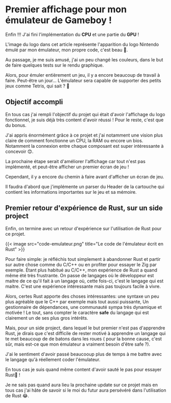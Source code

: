 # Premier affichage pour mon émulateur de Gameboy !


Enfin !!! 
J'ai fini l'implémentation du **CPU** et une partie du **GPU** ! 

L'image du logo dans cet article représente l'apparition du logo Nintendo émulé par mon émulateur, mon propre code, c'est beau 
🥲.

Au passage, je me suis amusé, j'ai un peu changé les couleurs, dans le but de faire quelques tests sur le rendu graphique.

Alors, pour émuler entièrement un jeu, il y a encore beaucoup de travail à faire.
Peut-être un jour... L'émulateur sera capable de supporter des petits jeux comme Tetris, qui sait ? 🤔

## Objectif accompli

En tous cas j'ai rempli l'objectif du projet qui était d'avoir l'affichage du logo fonctionnel, je suis déjà très content d'avoir réussi ! Pour le reste, c'est que du bonus.

J'ai appris énormément grâce à ce projet et j'ai notamment une vision plus claire de comment fonctionne un CPU, la RAM ou encore un bios.
Notamment la connexion entre chaque composant est super intéressante à concevoir 😊.

La prochaine étape serait d'améliorer l'affichage car tout n'est pas implémenté, et peut-être afficher un premier écran de jeu !

Cependant, il y a encore du chemin à faire avant d'afficher un écran de jeu.

Il faudra d'abord que j'implémente un parser du Header de la cartouche qui contient les informations importantes sur le jeu et sa mémoire.

## Premier retour d'expérience de Rust, sur un side project

Enfin, on termine avec un retour d'expérience sur l'utilisation de Rust pour ce projet.

{{< image src="code-emulateur.png" title="Le code de l'émulateur écrit en Rust" >}}

Pour faire simple: je réfléchis tout simplement à abandonner Rust et partir sur autre chose comme du C/C++ ou en profiter pour essayer le Zig par exemple.
Étant plus habitué au C/C++, mon expérience de Rust a quand même été très frustrante.
On passe de langages où le développeur est maitre de ce qu'il fait à un langage où, cette fois-ci, c'est le langage qui est  maitre. C'est une expérience intéressante mais pas toujours facile à vivre.

Alors, certes Rust apporte des choses intéressantes: une syntaxe un peu plus agréable que le C++ par exemple mais tout aussi puissante, Un gestionnaire de dépendances, une communauté sympa  très dynamique et motivée !
Le tout, sans compter le caractère **safe** du langage qui est clairement un de ses plus gros intérêts.


Mais, pour un side project, dans lequel le but premier n'est pas d'apprendre Rust, je dirais que c'est difficile de rester motivé à apprendre un langage qui te met beaucoup de de batons dans les roues ( pour la bonne cause, c'est sûr, mais est-ce que mon émulateur a vraiment besoin d'être safe ?). 

J'ai le sentiment d'avoir passé beaucooup plus de temps à me battre avec le langage qu'à réellement coder l'émulateur. 

En tous cas je suis quand même content d'avoir sauté le pas pour essayer Rust🦀 !

Je ne sais pas quand aura lieu la prochaine update sur ce projet mais en tous cas j'ai hâte de savoir si le moi du futur aura persévéré dans l'utilisation de Rust 😂.

